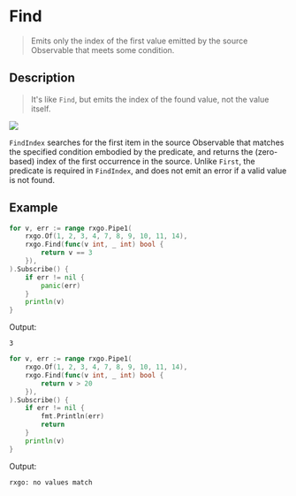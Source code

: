 # Find

> Emits only the index of the first value emitted by the source Observable that meets some condition.

## Description

> It's like `Find`, but emits the index of the found value, not the value itself.

![](https://rxjs.dev/assets/images/marble-diagrams/findIndex.png)

`FindIndex` searches for the first item in the source Observable that matches the specified condition embodied by the predicate, and returns the (zero-based) index of the first occurrence in the source. Unlike `First`, the predicate is required in `FindIndex`, and does not emit an error if a valid value is not found.

## Example

```go
for v, err := range rxgo.Pipe1(
    rxgo.Of(1, 2, 3, 4, 7, 8, 9, 10, 11, 14),
    rxgo.Find(func(v int, _ int) bool {
        return v == 3
    }),
).Subscribe() {
    if err != nil {
        panic(err)
    }
    println(v)
}
```

Output:

```
3
```

```go
for v, err := range rxgo.Pipe1(
    rxgo.Of(1, 2, 3, 4, 7, 8, 9, 10, 11, 14),
    rxgo.Find(func(v int, _ int) bool {
        return v > 20
    }),
).Subscribe() {
    if err != nil {
        fmt.Println(err)
        return
    }
    println(v)
}
```

Output:

```
rxgo: no values match
```
